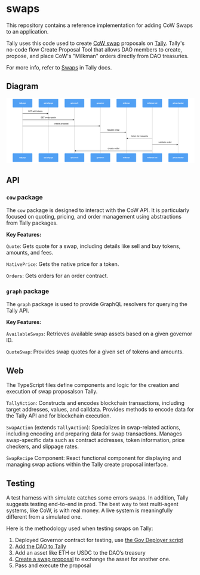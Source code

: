 # swaps

This repository contains a reference implementation for adding CoW Swaps to an application. 

Tally uses this code used to create [CoW swap](https://cow.fi/) proposals on [Tally](https://tally.xyz/). Tally's no-code flow Create Proposal Tool that allows DAO members to create, propose, and place CoW's "Milkman" orders directly from DAO treasuries.

For more info, refer to [Swaps](https://docs.tally.xyz/knowledge-base/proposals/creating-proposals/swaps) in Tally docs.

## Diagram

![Swaps on Tally](https://github.com/withtally/swaps/blob/ba3404b870affc7c5e21c3f9348a2825f4324c9c/swaps-on-tally.png)

## API

### `cow` package

The `cow` package is designed to interact with the CoW API. It is particularly focused on quoting, pricing, and order management using abstractions from Tally packages.

**Key Features:**

`Quote`: Gets quote for a swap, including details like sell and buy tokens, amounts, and fees.

`NativePrice`: Gets the native price for a token.

`Orders`: Gets orders for an order contract.

### `graph` package

The `graph` package is used to provide GraphQL resolvers for querying the Tally API.

**Key Features:**

`AvailableSwaps`: Retrieves available swap assets based on a given governor ID.

`QuoteSwap`: Provides swap quotes for a given set of tokens and amounts.


## Web

The TypeScript files define components and logic for the creation and execution of swap proposalson Tally.

`TallyAction`:
Constructs and encodes blockchain transactions, including target addresses, values, and calldata.
Provides methods to encode data for the Tally API and for blockchain execution.

`SwapAction` (extends `TallyAction`):
Specializes in swap-related actions, including encoding and preparing data for swap transactions.
Manages swap-specific data such as contract addresses, token information, price checkers, and slippage rates.

`SwapRecipe` Component:
React functional component for displaying and managing swap actions within the Tally create proposal interface.


## Testing

A test harness with simulate catches some errors swaps. In addition, Tally suggests testing end-to-end in prod. The best way to test multi-agent systems, like CoW, is with real money. A live system is meaningfully different from a simulated one.

Here is the methodology used when testing swaps on Tally:
1. Deployed Governor contract for testing, use [the Gov Deployer script](https://github.com/withtally/gov_deployer?tab=readme-ov-file#deployments)
2. [Add the DAO to Tally](https://docs.tally.xyz/knowledge-base/managing-a-dao)
3. Add an asset like ETH or USDC to the DAO’s treasury
4. [Create a swap proposal](https://docs.tally.xyz/knowledge-base/proposals/creating-proposals/swaps#swap-proposal-in-5-steps) to exchange the asset for another one.
5. Pass and execute the proposal



